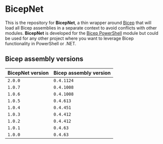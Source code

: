 # BicepNet

This is the repository for **BicepNet**, a thin wrapper around [Bicep](https://github.com/Azure/bicep) that will load all Bicep assemblies in a separate context to avoid conflicts with other modules. **BicepNet** is developed for the [Bicep PowerShell](https://github.com/PSBicep/BicepPowerShell) module but could be used for any other project where you want to leverage Bicep functionality in PowerShell or .NET.

## Bicep assembly versions

| BicepNet version | Bicep assembly version |
| --- | --- |
| `2.0.0` | `0.4.1124` |
| `1.0.7` | `0.4.1008` |
| `1.0.6` | `0.4.1008` |
| `1.0.5` | `0.4.613` |
| `1.0.4` | `0.4.451` |
| `1.0.3` | `0.4.412` |
| `1.0.2` | `0.4.412` |
| `1.0.1` | `0.4.63` |
| `1.0.0` | `0.4.63` |
